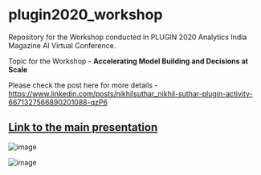 # plugin2020_workshop
Repository for the Workshop conducted in PLUGIN 2020 Analytics India Magazine AI Virtual Conference. 

Topic for the Workshop - **Accelerating Model Building and Decisions at Scale**

Please check the post here for more details - https://www.linkedin.com/posts/nikhilsuthar_nikhil-suthar-plugin-activity-6671327566890201088-qzP6

## [Link to the main presentation](https://github.com/nikkhil13/plugin2020_workshop/blob/master/Plugin_AIM_2020_Pres.pdf)

![image](https://user-images.githubusercontent.com/17868964/168467337-4dfc6e82-a2cf-4d54-826a-7e4c358c44f0.png)

![image](https://user-images.githubusercontent.com/17868964/168467244-f9861b13-eaf2-4002-9732-aa70cc09b588.png)
